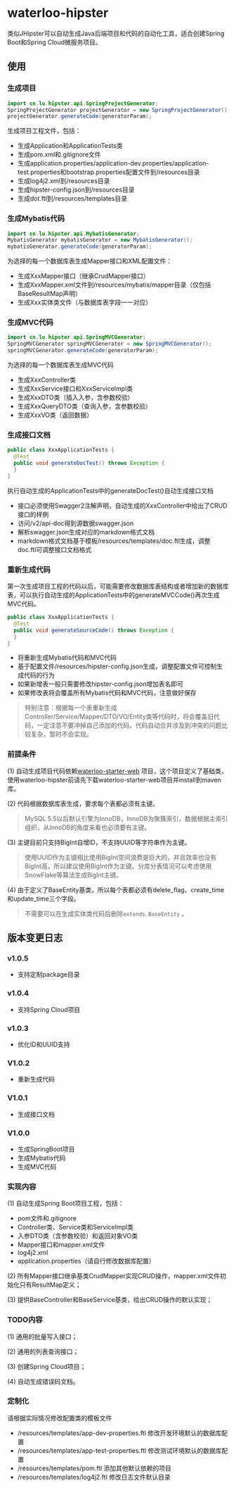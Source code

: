 # waterloo-hipster

类似JHipster可以自动生成Java后端项目和代码的自动化工具，适合创建Spring Boot和Spring Cloud微服务项目。

## 使用

### 生成项目

```java
import cn.lu.hipster.api.SpringProjectGenerator;
SpringProjectGenerator projectGenerator = new SpringProjectGenerator();
projectGenerator.generateCode(generatorParam);
```

生成项目工程文件，包括：

- 生成Application和ApplicationTests类
- 生成pom.xml和.gitignore文件
- 生成application.properties/application-dev.properties/application-test.properties和bootstrap.properties配置文件到/resources目录
- 生成log4j2.xml到/resources目录
- 生成hipster-config.json到/resources目录
- 生成dot.ftl到/resources/templates目录

### 生成Mybatis代码

```java
import cn.lu.hipster.api.MybatisGenerator;
MybatisGenerator mybatisGenerator = new MybatisGenerator();
mybatisGenerator.generateCode(generatorParam);
```

为选择的每一个数据库表生成Mapper接口和XML配置文件：

- 生成XxxMapper接口（继承CrudMapper接口）
- 生成XxxMapper.xml文件到/resources/mybatis/mapper目录（仅包括BaseResultMap声明）
- 生成Xxx实体类文件（与数据库表字段一一对应）

### 生成MVC代码

```java
import cn.lu.hipster.api.SpringMVCGenerator;
SpringMVCGenerator springMVCGenerator = new SpringMVCGenerator();
springMVCGenerator.generateCode(generatorParam);
```

为选择的每一个数据库表生成MVC代码

- 生成XxxController类
- 生成XxxService接口和XxxServiceImpl类
- 生成XxxDTO类（插入入参，含参数校验）
- 生成XxxQueryDTO类（查询入参，含参数校验）
- 生成XxxVO类（返回数据）

### 生成接口文档

```java
public class XxxApplicationTests {
  @Test
  public void generateDocTest() throws Exception {
  }
}
```

执行自动生成的ApplicationTests中的generateDocTest()自动生成接口文档

- 接口必须使用Swagger2注解声明，自动生成的XxxController中给出了CRUD接口的样例
- 访问/v2/api-doc得到源数据swagger.json
- 解析swagger.json生成对应的markdown格式文档
- markdown格式文档基于模板/resources/templates/doc.ftl生成，调整doc.ftl可调整接口文档格式

### 重新生成代码

第一次生成项目工程的代码以后，可能需要修改数据库表结构或者增加新的数据库表，可以执行自动生成的ApplicationTests中的generateMVCCode()再次生成MVC代码。

```java
public class XxxApplicationTests {
  @Test 
  public void generateSourceCode() throws Exception {
  }
}
```

- 将重新生成Mybatis代码和MVC代码
- 基于配置文件/resources/hipster-config.json生成，调整配置文件可控制生成代码的行为
- 如果新增表一般只需要修改hipster-config.json增加表名即可
- 如果修改表将会覆盖所有Mybatis代码和MVC代码，注意做好保存

> 特别注意：根据每一个表重新生成Controller/Service/Mapper/DTO/VO/Entity类等代码时，将会覆盖旧代码，一定注意不要冲掉自己添加的代码。代码自动合并涉及到冲突的问题比较复杂，暂时不会实现。

### 前提条件

(1) 自动生成项目代码依赖[waterloo-starter-web](https://github.com/waterlu/waterloo-starter-web) 项目，这个项目定义了基础类，使用waterloo-hipster前请先下载waterloo-starter-web项目并install到maven库。

(2) 代码根据数据库表生成，要求每个表都必须有主键。

> MySQL 5.5以后默认引擎为InnoDB，InnoDB为聚簇索引，数据根据主索引组织，从InnoDB的角度来看也必须要有主键。

(3) 主键目前只支持BigInt自增ID，不支持UUID等字符串作为主键。

> 使用UUID作为主键相比使用BigInt空间浪费是巨大的，并且效率也没有BigInt高，所以建议使用BigInt作为主键。分库分表情况可以考虑使用SnowFlake等算法生成BigInt主键。

(4) 由于定义了BaseEntity基类，所以每个表都必须有delete_flag、create_time和update_time三个字段。

> 不需要可以在生成实体类代码后删除`extends BaseEntity` 。

## 版本变更日志

### v1.0.5

- 支持定制package目录

### v1.0.4

- 支持Spring Cloud项目

### v1.0.3

- 优化ID和UUID支持

### V1.0.2

- 重新生成代码

### V1.0.1

- 生成接口文档

### V1.0.0

- 生成SpringBoot项目
- 生成Mybatis代码
- 生成MVC代码



### 实现内容

(1) 自动生成Spring Boot项目工程，包括：

- pom文件和.gitignore
- Controller类、Service类和ServiceImpl类
- 入参DTO类（含参数校验）和返回对象VO类
- Mapper接口和mapper.xml文件
- log4j2.xml
- application.properties（请自行修改数据库配置）

(2) 所有Mapper接口继承基类CrudMapper实现CRUD操作，mapper.xml文件初始化只有ResultMap定义；

(3) 提供BaseController和BaseService基类，给出CRUD操作的默认实现；

### TODO内容

(1) 通用的批量写入接口；

(2) 通用的列表查询接口；

(3) 创建Spring Cloud项目；

(4) 自动生成错误码文档。

### 定制化

请根据实际情况修改配置类的模板文件

- /resources/templates/app-dev-properties.ftl 修改开发环境默认的数据库配置
- /resources/templates/app-test-properties.ftl 修改测试环境默认的数据库配置
- /resources/templates/pom.ftl 添加其他默认依赖的项目
- /resources/templates/log4j2.ftl 修改日志文件默认目录